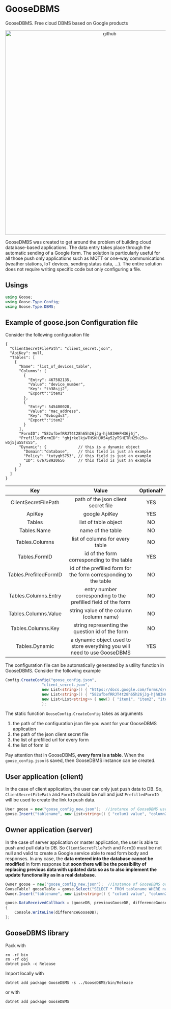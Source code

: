 # GooseDBMS
GooseDBMS. Free cloud DBMS based on Google products

<p align="center">
  <img width="640" alt="github" src="https://github.com/gttrcr/GooseDBMS/assets/48126017/8cd57f03-a623-4230-96f0-22d830522e47">
</p>

GooseDMBS was created to get around the problem of building cloud database-based applications. The data entry takes place through the automatic sending of a Google form. The solution is particularly useful for all those push only applications such as MQTT or one-way communications (weather stations, IoT devices, sending status data, ...). The entire solution does not require writing specific code but only configuring a file.

## Usings
```c#
using Goose;
using Goose.Type.Config;
using Goose.Type.DBMS;
```

## Example of goose.json Configuration file
Consider the following configuration file
```jsonc
{
  "ClientSecretFilePath": "client_secret.json",
  "ApiKey": null,
  "Tables": [
    {
      "Name": "list_of_devices_table",
      "Columns": [
        {
          "Entry": 467582135,
          "Value": "device_number",
          "Key": "th38sjj2",
          "Export":"item1"
        },
        {
          "Entry": 545400028,
          "Value": "mac_address",
          "Key": "0vbcgdv3",
          "Export":"item2"
        }
      ],
      "FormID": "582ufbefRRJT4t28h65h26jJg-hjh83HHFH36j6j",
      "PrefilledFormID": "ghjrkelkjwTHSKHJR54y52yTSHETRH25u25u-w5j5ju5STs55",
      "Dynamic": {              // this is a dynamic object
        "Domain":"database",    // this field is just an example
        "Policy": "tutygh5753", // this field is just an example
        "ID": 676758920656      // this field is just an example
      }
    }
  ]
}
```
|          Key           |                                  Value                                   | Optional? |
| :--------------------: | :----------------------------------------------------------------------: | :-------: |
|  ClientSecretFilePath  |                   path of the json client secret file                    |    YES    |
|         ApiKey         |                              google ApiKey                               |    YES    |
|         Tables         |                           list of table object                           |    NO     |
|      Tables.Name       |                            name of the table                             |    NO     |
|     Tables.Columns     |                     list of columns for every table                      |    NO     |
|     Tables.FormID      |                id of the form corresponding to the table                 |    YES    |
| Tables.PrefilledFormID |     id of the prefilled form for the form corresponding to the table     |    NO     |
|  Tables.Columns.Entry  |      entry number corresponding to the prefilled field of the form       |    NO     |
|  Tables.Columns.Value  |                 string value of the column (column name)                 |    NO     |
|   Tables.Columns.Key   |             string representing the question id of the form              |    NO     |
|     Tables.Dynamic     | a dynamic object used to store everything you will need to use GooseDBMS |    YES    |

The configuration file can be automatically generated by a utility function in GooseDBMS. Consider the following example
```c#
Config.CreateConfig("goose_config.json",
                "client_secret.json",
                new List<string>() { "https://docs.google.com/forms/d/e/ghjrkelkjwTHSKHJR54y52yTSHETRH25u25u-w5j5ju5STs55/viewform?usp=pp_url&entry.5497120025=name&entry.223105871=surname" },
                new List<string>() { "582ufbefRRJT4t28h65h26jJg-hjh83HHFH36j6j" },
                new List<List<string>> { new() { "item1", "item2", "item3", "item4", "item5", "item6", "item7", "item8", "item9", "item10", "item11", "item12", "item13", "item14" } });
                );
```
The static function ```GooseConfig.CreateConfig``` takes as arguments
1. the path of the configuration json file you want for your GooseDBMS application
2. the path of the json client secret file
3. the list of prefilled url for every form
4. the list of form id

Pay attention that in GooseDBMS, **every form is a table**. When the ```goose_config.json``` is saved, then GooseDBMS instance can be created.

## User application (client)
In the case of client application, the user can only just push data to DB. So, ```ClientSecretFilePath``` and ```FormID``` should be null and just ```PrefilledFormID``` will be used to create the link to push data.
```c#
User goose = new("goose_config_new.json");  //instance of GooseDBMS user
goose.Insert("tablename", new List<string>() { "colum1 value", "column2 value" });  //this equivalent to: INSERT INTO tablename (name, surname) VALUES ('column1 value', 'column2 value')
```

## Owner application (server)
In the case of server application or master application, the user is able to push and pull data to DB. So ```ClientSecretFilePath``` and ```FormID``` must be not null and valid to create a Google service able to read form body and responses. In any case, the **data entered into the database cannot be modified** in form response but **soon there will be the possibility of replacing previous data with updated data so as to also implement the update functionality as in a real database**.
```c#
Owner goose = new("goose_config_new.json");  //instance of GooseDBMS owner
GooseTable? gooseTable = goose.Select("SELECT * FROM tablename WHERE name = 'some name value'");  //literally the sql SELECT statement
Owner.Insert("tablename", new List<string>() { "colum1 value", "column2 value" });  //this equivalent to: INSERT INTO tablename (name, surname) VALUES ('column1 value', 'column2 value')

goose.DataReceivedCallback = (gooseDB, previousGooseDB, differenceGooseDB) =>  //callback triggered by new data on DB
{
    Console.WriteLine(differenceGooseDB);
};
```

## GooseDBMS library
Pack with
```
rm -rf bin
rm -rf obj
dotnet pack -c Release
```

Import locally with
```
dotnet add package GooseDBMS -s ../GooseDBMS/bin/Release
```
or with 
```
dotnet add package GooseDBMS
```